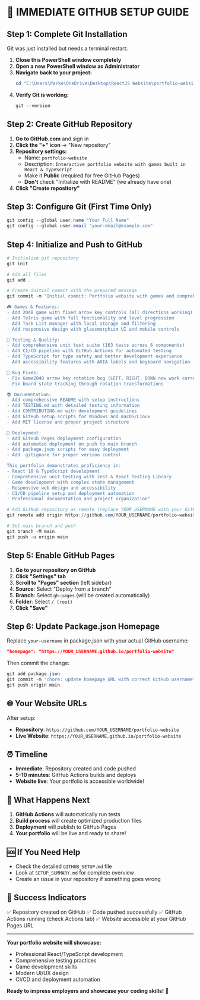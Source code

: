 # 🚀 IMMEDIATE GITHUB SETUP GUIDE

## Step 1: Complete Git Installation

Git was just installed but needs a terminal restart:

1. **Close this PowerShell window completely**
2. **Open a new PowerShell window as Administrator**
3. **Navigate back to your project:**
   ```powershell
   cd "C:\Users\Parke\OneDrive\Desktop\ReactJS Website\portfolio-website"
   ```
4. **Verify Git is working:**
   ```powershell
   git --version
   ```

## Step 2: Create GitHub Repository

1. **Go to GitHub.com** and sign in
2. **Click the "+" icon** → "New repository"
3. **Repository settings:**
   - Name: `portfolio-website`
   - Description: `Interactive portfolio website with games built in React & TypeScript`
   - Make it **Public** (required for free GitHub Pages)
   - **Don't** check "Initialize with README" (we already have one)
4. **Click "Create repository"**

## Step 3: Configure Git (First Time Only)

```powershell
git config --global user.name "Your Full Name"
git config --global user.email "your-email@example.com"
```

## Step 4: Initialize and Push to GitHub

```powershell
# Initialize git repository
git init

# Add all files
git add .

# Create initial commit with the prepared message
git commit -m "Initial commit: Portfolio website with games and comprehensive test suite

🎮 Games & Features:
- Add 2048 game with fixed arrow key controls (all directions working)
- Add Tetris game with full functionality and level progression
- Add Task List manager with local storage and filtering
- Add responsive design with glassmorphism UI and mobile controls

🧪 Testing & Quality:
- Add comprehensive unit test suite (163 tests across 6 components)
- Add CI/CD pipeline with GitHub Actions for automated testing
- Add TypeScript for type safety and better development experience
- Add accessibility features with ARIA labels and keyboard navigation

🐛 Bug Fixes:
- Fix Game2048 arrow key rotation bug (LEFT, RIGHT, DOWN now work correctly)
- Fix board state tracking through rotation transformations

📚 Documentation:
- Add comprehensive README with setup instructions
- Add TESTING.md with detailed testing information
- Add CONTRIBUTING.md with development guidelines
- Add GitHub setup scripts for Windows and macOS/Linux
- Add MIT license and proper project structure

🚀 Deployment:
- Add GitHub Pages deployment configuration
- Add automated deployment on push to main branch
- Add package.json scripts for easy deployment
- Add .gitignore for proper version control

This portfolio demonstrates proficiency in:
- React 18 & TypeScript development
- Comprehensive unit testing with Jest & React Testing Library
- Game development with complex state management
- Responsive web design and accessibility
- CI/CD pipeline setup and deployment automation
- Professional documentation and project organization"

# Add GitHub repository as remote (replace YOUR_USERNAME with your GitHub username)
git remote add origin https://github.com/YOUR_USERNAME/portfolio-website.git

# Set main branch and push
git branch -M main
git push -u origin main
```

## Step 5: Enable GitHub Pages

1. **Go to your repository on GitHub**
2. **Click "Settings" tab**
3. **Scroll to "Pages" section** (left sidebar)
4. **Source**: Select "Deploy from a branch"
5. **Branch**: Select `gh-pages` (will be created automatically)
6. **Folder**: Select `/ (root)`
7. **Click "Save"**

## Step 6: Update Package.json Homepage

Replace `your-username` in package.json with your actual GitHub username:

```json
"homepage": "https://YOUR_USERNAME.github.io/portfolio-website"
```

Then commit the change:
```powershell
git add package.json
git commit -m "chore: update homepage URL with correct GitHub username"
git push origin main
```

## 🌐 Your Website URLs

After setup:
- **Repository**: `https://github.com/YOUR_USERNAME/portfolio-website`
- **Live Website**: `https://YOUR_USERNAME.github.io/portfolio-website`

## ⏰ Timeline

- **Immediate**: Repository created and code pushed
- **5-10 minutes**: GitHub Actions builds and deploys
- **Website live**: Your portfolio is accessible worldwide!

## 🎯 What Happens Next

1. **GitHub Actions** will automatically run tests
2. **Build process** will create optimized production files
3. **Deployment** will publish to GitHub Pages
4. **Your portfolio** will be live and ready to share!

## 🆘 If You Need Help

- Check the detailed `GITHUB_SETUP.md` file
- Look at `SETUP_SUMMARY.md` for complete overview
- Create an issue in your repository if something goes wrong

## 🎉 Success Indicators

✅ Repository created on GitHub
✅ Code pushed successfully
✅ GitHub Actions running (check Actions tab)
✅ Website accessible at your GitHub Pages URL

---

**Your portfolio website will showcase:**
- Professional React/TypeScript development
- Comprehensive testing practices
- Game development skills
- Modern UI/UX design
- CI/CD and deployment automation

**Ready to impress employers and showcase your coding skills!** 🚀
